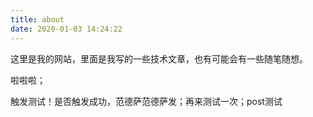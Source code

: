 ```yaml
---
title: about
date: 2020-01-03 14:24:22
---
```


这里是我的网站，里面是我写的一些技术文章，也有可能会有一些随笔随想。

啦啦啦；

触发测试！是否触发成功，范德萨范德萨发；再来测试一次；post测试